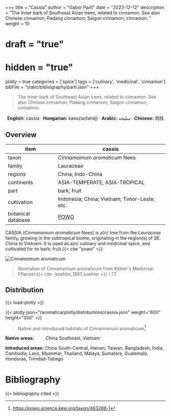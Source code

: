 +++
title = "Cassia"
author = "Gabor Parti"
date = "2023-12-12"
description = "The inner bark of Southeast Asian trees, related to cinnamon. See also Chinese cinnamon; Padang cinnamon; Saigon cinnamon; cinnamon. "
weight = 10
# draft = "true"
# hidden = "true"
plotly = true
categories = ['spice']
tags = ['culinary', 'medicinal', 'cinnamon']
bibFile = "static/bibliography/parti.json"
+++

>The inner bark of Southeast Asian trees, related to cinnamon. See also Chinese cinnamon; Padang cinnamon; Saigon cinnamon; cinnamon.  [<i class="fab fa-wikipedia-w"></i>](https://en.wikipedia.org/wiki/Cinnamomum_cassia)

<center>

**English:** cassia · **Hungarian:** kasszia(fahéj) · **Arabic:** <span class="arabic-text" dir="rtl">سليخة</span> · **Chinese:** <span class="traditional-chinese-text">肉桂</span>

</center>

## Overview

|       item       |                       cassia                      |
|------------------|---------------------------------------------------|
|       taxon      |            *Cinnamomum aromaticum* Nees           |
|      family      |                     Lauraceae                     |
|      regions     |                 China, Indo-China                 |
|    continents    |           ASIA-TEMPERATE, ASIA-TROPICAL           |
|       part       |                    bark; fruit                    |
|    cultivation   |    Indonesia; China; Vietnam; Timor-Leste; etc.   |
|botanical database|[POWO](https://powo.science.kew.org/taxon/463288-1)|

CASSIA (*Cinnamomum aromaticum* Nees) is a(n) tree from the *Lauraceae* family, growing in the subtropical biome, originating in the region(s) of SE. China to Vietnam. It is used as a(n) culinary and medicinal spice, and cultivated for its bark; fruit.{{< cite "powo" >}}

![Cinnamomum aromaticum](/images/illustrations/cassia.png?width=40rem "Illustration of Cinnamomum aromaticum from Köhler's Medizinal-Pflanzen")

>Illustration of Cinnamomum aromaticum from Köhler's Medizinal-Pflanzen{{< cite -koehler_1887_koehler >}} I 77.

## Distribution

{{< load-plotly >}}

{{< plotly json="/aromatica/plotly/distributions/cassia.json" weight="600" height="300" >}}

>Native and introduced habitats of Cinnamomum aromaticum[^powo]

[^powo]: https://powo.science.kew.org/taxon/463288-1

<p style="text-align:left;">

**Native areas:** &ensp; &ensp; &ensp; China Southeast, Vietnam

**Introduced areas:** China South-Central, Hainan, Taiwan, Bangladesh, India, Cambodia, Laos, Myanmar, Thailand, Malaya, Sumatera, Guatemala, Honduras, Trinidad-Tobago

</p>



# Bibliography

{{< bibliography cited >}}

